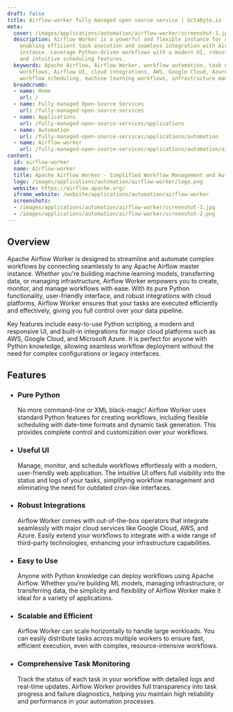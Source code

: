 ```yaml
---
draft: false
title: Airflow-worker fully managed open source service | OctaByte.io
meta:
  cover: /images/applications/automation/airflow-worker/screenshot-1.jpg
  description: Airflow Worker is a powerful and flexible instance for Apache Airflow,
    enabling efficient task execution and seamless integration with Airflow's master
    instance. Leverage Python-driven workflows with a modern UI, robust integrations,
    and intuitive scheduling features.
  keywords: Apache Airflow, Airflow Worker, workflow automation, task execution, Python
    workflows, Airflow UI, cloud integrations, AWS, Google Cloud, Azure, data pipeline,
    workflow scheduling, machine learning workflows, infrastructure management
  breadcrumb:
  - name: Home
    url: /
  - name: Fully managed Open-Source Services
    url: /fully-managed-open-source-services
  - name: Applications
    url: /fully-managed-open-source-services/applications
  - name: Automation
    url: /fully-managed-open-source-services/applications/automation
  - name: Airflow-worker
    url: /fully-managed-open-source-services/applications/automation/airflow-worker
content:
  id: airflow-worker
  name: Airflow-worker
  title: Apache Airflow Worker - Simplified Workflow Management and Automation
  logo: /images/applications/automation/airflow-worker/logo.png
  website: https://airflow.apache.org/
  iframe_website: /website/applications/automation/airflow-worker
  screenshots:
  - /images/applications/automation/airflow-worker/screenshot-1.jpg
  - /images/applications/automation/airflow-worker/screenshot-2.png
---
```


## Overview

Apache Airflow Worker is designed to streamline and automate complex workflows by connecting seamlessly to any Apache Airflow master instance. Whether you're building machine learning models, transferring data, or managing infrastructure, Airflow Worker empowers you to create, monitor, and manage workflows with ease. With its pure Python functionality, user-friendly interface, and robust integrations with cloud platforms, Airflow Worker ensures that your tasks are executed efficiently and effectively, giving you full control over your data pipeline.

Key features include easy-to-use Python scripting, a modern and responsive UI, and built-in integrations for major cloud platforms such as AWS, Google Cloud, and Microsoft Azure. It is perfect for anyone with Python knowledge, allowing seamless workflow deployment without the need for complex configurations or legacy interfaces.

## Features

- ### Pure Python

  No more command-line or XML black-magic! Airflow Worker uses standard Python features for creating workflows, including flexible scheduling with date-time formats and dynamic task generation. This provides complete control and customization over your workflows.

- ### Useful UI

  Manage, monitor, and schedule workflows effortlessly with a modern, user-friendly web application. The intuitive UI offers full visibility into the status and logs of your tasks, simplifying workflow management and eliminating the need for outdated cron-like interfaces.

- ### Robust Integrations

  Airflow Worker comes with out-of-the-box operators that integrate seamlessly with major cloud services like Google Cloud, AWS, and Azure. Easily extend your workflows to integrate with a wide range of third-party technologies, enhancing your infrastructure capabilities.

- ### Easy to Use

  Anyone with Python knowledge can deploy workflows using Apache Airflow. Whether you’re building ML models, managing infrastructure, or transferring data, the simplicity and flexibility of Airflow Worker make it ideal for a variety of applications.

- ### Scalable and Efficient

  Airflow Worker can scale horizontally to handle large workloads. You can easily distribute tasks across multiple workers to ensure fast, efficient execution, even with complex, resource-intensive workflows.

- ### Comprehensive Task Monitoring

  Track the status of each task in your workflow with detailed logs and real-time updates. Airflow Worker provides full transparency into task progress and failure diagnostics, helping you maintain high reliability and performance in your automation processes.